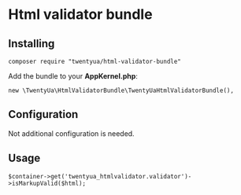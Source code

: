 Html validator bundle
=====================

Installing
------------

```
composer require "twentyua/html-validator-bundle"
```

Add the bundle to your **AppKernel.php**:

```
new \TwentyUa\HtmlValidatorBundle\TwentyUaHtmlValidatorBundle(),
```

Configuration
------------

Not additional configuration is needed.


Usage
--------

```
$container->get('twentyua_htmlvalidator.validator')->isMarkupValid($html);
```